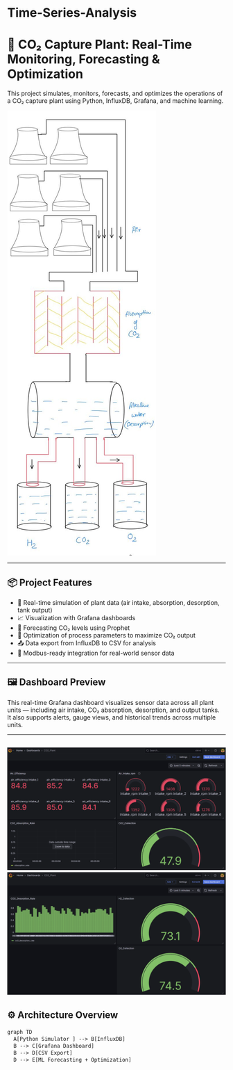 # Time-Series-Analysis

# 🌿 CO₂ Capture Plant: Real-Time Monitoring, Forecasting & Optimization

This project simulates, monitors, forecasts, and optimizes the operations of a CO₂ capture plant using Python, InfluxDB, Grafana, and machine learning.

![Plant_Overview](CO2_Plant_Setup.jpg)

---

## 📦 Project Features

- 🔄 Real-time simulation of plant data (air intake, absorption, desorption, tank output)
- 📈 Visualization with Grafana dashboards
- 🧠 Forecasting CO₂ levels using Prophet
- 🤖 Optimization of process parameters to maximize CO₂ output
- 📤 Data export from InfluxDB to CSV for analysis
- 🧩 Modbus-ready integration for real-world sensor data


---

## 🖼️ Dashboard Preview

This real-time Grafana dashboard visualizes sensor data across all plant units — including air intake, CO₂ absorption, desorption, and output tanks.  
It also supports alerts, gauge views, and historical trends across multiple units.

---
![Dashboard_Overview](Dashboard_Preview1.png)
![Dashboard_Overview](Dashboard_Preview2.png)
---

## ⚙️ Architecture Overview

```mermaid
graph TD
  A[Python Simulator ] --> B[InfluxDB]
  B --> C[Grafana Dashboard]
  B --> D[CSV Export]
  D --> E[ML Forecasting + Optimization]


